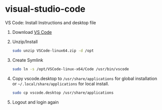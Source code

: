 # visual-studio-code
VS Code: Install Instructions and desktop file

1. Download [VS Code][1]
2. Unzip/Install
	```bash
	sudo unzip VSCode-linux64.zip -d /opt
	```
3. Create Symlink
	```bash
	sudo ln -s /opt/VSCode-linux-x64/Code /usr/bin/vscode
	```
4. Copy vscode.desktop to `/usr/share/applications` for global installation or `~/.local/share/applications` for local install.
	```bash
	sudo cp vscode.desktop /usr/share/applications
	```

5. Logout and login again

[1]: https://code.visualstudio.com/